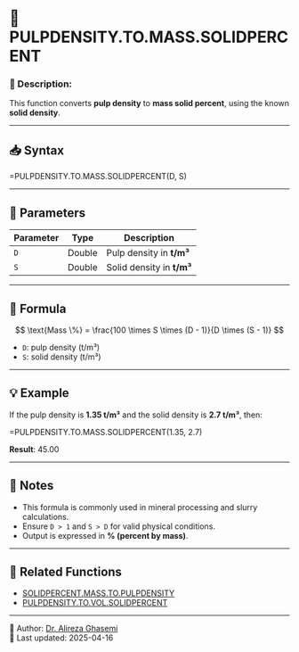 # 🔁 PULPDENSITY.TO.MASS.SOLIDPERCENT

### 🔹 Description:
This function converts **pulp density** to **mass solid percent**, using the known **solid density**.

---

## 📥 Syntax

=PULPDENSITY.TO.MASS.SOLIDPERCENT(D, S)

---

## 📌 Parameters

| Parameter | Type   | Description                      |
|-----------|--------|----------------------------------|
| `D`       | Double | Pulp density in **t/m³**         |
| `S`       | Double | Solid density in **t/m³**        |

---

## 🧮 Formula

$$
\text{Mass \%} = \frac{100 \times S \times (D - 1)}{D \times (S - 1)}
$$

- `D`: pulp density (t/m³)
- `S`: solid density (t/m³)

---

## 💡 Example

If the pulp density is **1.35 t/m³** and the solid density is **2.7 t/m³**, then:

=PULPDENSITY.TO.MASS.SOLIDPERCENT(1.35, 2.7)

**Result**: 45.00

---

## 📝 Notes

- This formula is commonly used in mineral processing and slurry calculations.
- Ensure `D > 1` and `S > D` for valid physical conditions.
- Output is expressed in **% (percent by mass)**.

---

## 🔗 Related Functions

- [SOLIDPERCENT.MASS.TO.PULPDENSITY](./SolidPercent2PulpDensity.md)
- [PULPDENSITY.TO.VOL.SOLIDPERCENT](./PulpDensity2SolidPercentVol.md)

---

👤 Author: [Dr. Alireza Ghasemi](https://github.com/Dr-Alireza-Ghasemi)  
📅 Last updated: 2025-04-16
